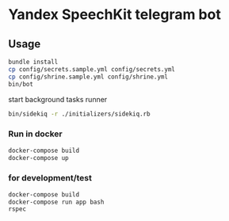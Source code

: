 # Yandex SpeechKit telegram bot

## Usage

```sh
bundle install
cp config/secrets.sample.yml config/secrets.yml
cp config/shrine.sample.yml config/shrine.yml
bin/bot
```

start background tasks runner
```sh
bin/sidekiq -r ./initializers/sidekiq.rb
```

### Run in docker

```sh
docker-compose build
docker-compose up
```

### for development/test

```sh
docker-compose build
docker-compose run app bash
rspec
```
